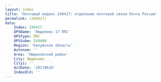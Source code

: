 ```yaml
---
layout: index
title: 'Почтовый индекс 249417: отделение почтовой связи Почты России'
permalink: /249417/
data:
    Index: 249417
    OPSName: 'Людиново 17 ППС'
    OPSType: ППС
    OPSSubm: 249400
    Region: 'Калужская область'
    Autonom: ''
    Area: 'Людиновский район'
    City: Людиново
    City1: ''
    ActDate: '20170626'
    IndexOld: ''
---
```

